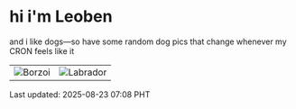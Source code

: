 # hi i'm Leoben

and i like dogs—so have some random dog pics that change whenever my CRON feels like it

|  |  |
|--------|----------|
| ![Borzoi](https://random-dog-vercel.vercel.app/api/random-borzoi?v=1755904098) | ![Labrador](https://random-dog-vercel.vercel.app/api/random-labrador?v=1755904098) |

Last updated: 2025-08-23 07:08 PHT
